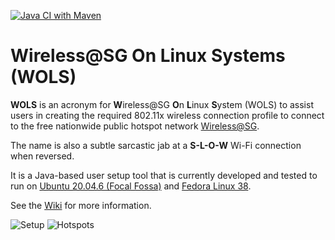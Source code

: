 [![Java CI with Maven](https://github.com/gyk4j/wols/actions/workflows/maven.yml/badge.svg)](https://github.com/gyk4j/wols/actions/workflows/maven.yml)

# Wireless@SG On Linux Systems (WOLS)

**WOLS** is an acronym for **W**ireless@SG **O**n **L**inux **S**ystem (WOLS) to assist users in
creating the required 802.11x wireless connection profile to connect to the free
nationwide public hotspot network 
[Wireless@SG](https://www.imda.gov.sg/how-we-can-help/wireless-at-sg).

The name is also a subtle sarcastic jab at a **S-L-O-W** Wi-Fi connection when 
reversed.

It is a Java-based user setup tool that is currently developed and tested to 
run on [Ubuntu 20.04.6 (Focal Fossa)](https://releases.ubuntu.com/focal/) and 
[Fedora Linux 38](https://www.redhat.com/en/blog/announcing-fedora-linux-38).

See the [Wiki](../../wiki) for more information.

![Setup](../../wiki/assets/images/ubuntu/04.setup.1.png "Setup")
![Hotspots](../../wiki/assets/images/fedora/08.hotspots.2.png "Hotspots")
